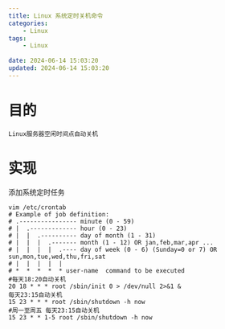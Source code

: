 ```yaml
---
title: Linux 系统定时关机命令
categories:
	- Linux
tags: 
	- Linux
	
date: 2024-06-14 15:03:20
updated: 2024-06-14 15:03:20
---
```

<!-- toc -->
# <span id="inline-blue">目的</span>
	Linux服务器空闲时间点自动关机
# <span id="inline-blue">实现</span>
添加系统定时任务
```shell
vim /etc/crontab
# Example of job definition:
# .---------------- minute (0 - 59)
# |  .------------- hour (0 - 23)
# |  |  .---------- day of month (1 - 31)
# |  |  |  .------- month (1 - 12) OR jan,feb,mar,apr ...
# |  |  |  |  .---- day of week (0 - 6) (Sunday=0 or 7) OR sun,mon,tue,wed,thu,fri,sat
# |  |  |  |  |
# *  *  *  *  * user-name  command to be executed
#每天18:20自动关机
20 18 * * * root /sbin/init 0 > /dev/null 2>&1 &
每天23:15自动关机
15 23 * * * root /sbin/shutdown -h now
#周一至周五 每天23:15自动关机
15 23 * * 1-5 root /sbin/shutdown -h now
```
